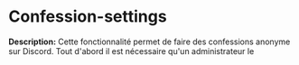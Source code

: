 # Confession-settings

**Description:** Cette fonctionnalité permet de faire des confessions anonyme sur Discord. Tout d'abord il est nécessaire qu'un administrateur le&#x20;
